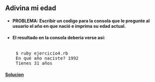  ## Adivina mi edad

* #### PROBLEMA: Escribir un codigo para la consola que le pregunte al usuario el año en que nació e imprima su edad actual.

 * #### El resultado en la consola debería verse así: 

<pre> 
    $ ruby ejercicio4.rb
    En qué año naciste? 1992
    Tienes 31 años
</pre> 

 #### [Solucion][4]

 [4]:/Ejercicio4/ejercicio4.rb